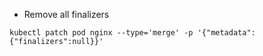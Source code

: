 - Remove all finalizers 
```
kubectl patch pod nginx --type='merge' -p '{"metadata":{"finalizers":null}}'
```
